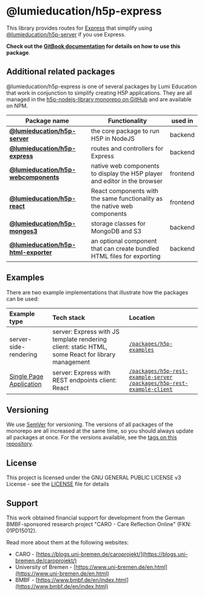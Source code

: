 # @lumieducation/h5p-express

This library provides routes for [Express](https://expressjs.com/) that simplify
using
[@lumieducation/h5p-server](https://www.npmjs.com/package/@lumieducation/h5p-server) if you use Express.

**Check out the [GitBook
documentation](https://docs.lumi.education/usage/ajax-endpoints) for details on
how to use this package**.

## Additional related packages

@lumieducation/h5p-express is one of several packages by Lumi Education that work
in conjunction to simplify creating H5P applications. They are all managed in
the [h5p-nodejs-library monorepo on
GitHub](https://github.com/lumieducation/h5p-nodejs-library) and are available
on NPM.

| Package name                      | Functionality                                                             | used in  |
|-----------------------------------|---------------------------------------------------------------------------|----------|
| [**@lumieducation/h5p-server**](https://www.npmjs.com/package/@lumieducation/h5p-server)         | the core package to run H5P in NodeJS                                     | backend  |
| [**@lumieducation/h5p-express**](https://www.npmjs.com/package/@lumieducation/h5p-express)        | routes and controllers for Express                                        | backend  |
| [**@lumieducation/h5p-webcomponents**](https://www.npmjs.com/package/@lumieducation/h5p-webcomponents)  | native web components to display the H5P player and editor in the browser | frontend |
| [**@lumieducation/h5p-react**](https://www.npmjs.com/package/@lumieducation/h5p-react)          | React components with the same functionality as the native web components | frontend |
| [**@lumieducation/h5p-mongos3**](https://www.npmjs.com/package/@lumieducation/h5p-mongos3)        | storage classes for MongoDB and S3                                        | backend  |
| [**@lumieducation/h5p-html-exporter**](https://www.npmjs.com/package/@lumieducation/h5p-html-exporter)  | an optional component that can create bundled HTML files for exporting    | backend  |

## Examples

There are two example implementations that illustrate how the packages can be
used:

| Example type | Tech stack | Location |
| :--- | :--- | :--- |
| server-side-rendering | server: Express with JS template rendering client: static HTML, some React for library management | [`/packages/h5p-examples`](https://github.com/Lumieducation/H5P-Nodejs-library/tree/master/packages/h5p-examples) |
| [Single Page Application](https://docs.lumi.education/development/rest) | server: Express with REST endpoints client: React | [`/packages/h5p-rest-example-server`](https://github.com/Lumieducation/H5P-Nodejs-library/tree/master/packages/h5p-rest-example-server) [`/packages/h5p-rest-example-client`](https://github.com/Lumieducation/H5P-Nodejs-library/tree/master/packages/h5p-rest-example-server) |

## Versioning

We use [SemVer](http://semver.org/) for versioning. The versions of all packages
of the monorepo are all increased at the same time, so you should always update
all packages at once. For the versions available, see the [tags on this
repository](https://github.com/Lumieducation/h5p-nodejs-library/tags).

## License

This project is licensed under the GNU GENERAL PUBLIC LICENSE v3 License - see
the [LICENSE](/LICENSE) file for details

## Support

This work obtained financial support for development from the German
BMBF-sponsored research project "CARO - Care Reflection Online" (FKN:
01PD15012).

Read more about them at the following websites:

* CARO - [https://blogs.uni-bremen.de/caroprojekt/](https://blogs.uni-bremen.de/caroprojekt/)
* University of Bremen - [https://www.uni-bremen.de/en.html](https://www.uni-bremen.de/en.html)
* BMBF - [https://www.bmbf.de/en/index.html](https://www.bmbf.de/en/index.html)
